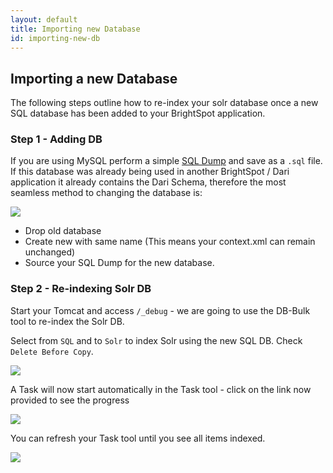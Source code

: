 ```yaml
---
layout: default
title: Importing new Database
id: importing-new-db
---
```


## Importing a new Database

The following steps outline how to re-index your solr database once a new SQL database has been added to your BrightSpot application.

### Step 1 - Adding DB

If you are using MySQL perform a simple [SQL Dump](http://dev.mysql.com/doc/refman/5.1/en/mysqldump.html) and save as a `.sql` file. If this database was already being used in another BrightSpot / Dari application it already contains the Dari Schema, therefore the most seamless method to changing the database is:

<img  src="http://docs.brightspot.s3.amazonaws.com/import-db.png"/>

- Drop old database
- Create new with same name (This means your context.xml can remain unchanged)
- Source your SQL Dump for the new database.

### Step 2 - Re-indexing Solr DB

Start your Tomcat and access `/_debug` - we are going to use the DB-Bulk tool to re-index the Solr DB.

Select from `SQL` and to `Solr` to index Solr using the new SQL DB. Check `Delete Before Copy`.

<img  src="http://docs.brightspot.s3.amazonaws.com/re-index-start.png"/>

A Task will now start automatically in the Task tool - click on the link now provided to see the progress

<img  src="http://docs.brightspot.s3.amazonaws.com/re-index-link.png"/>

You can refresh your Task tool until you see all items indexed.

<img  src="http://docs.brightspot.s3.amazonaws.com/re-index-task.png"/>